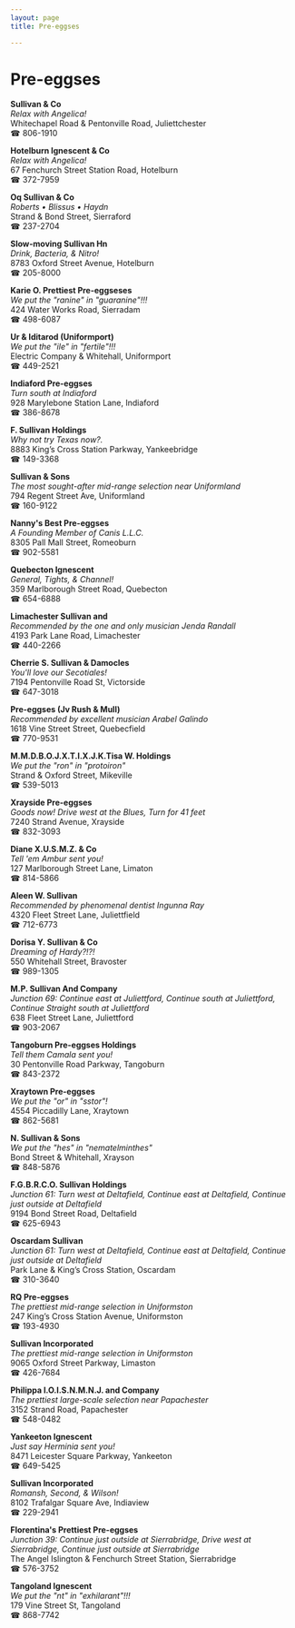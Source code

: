 ```yaml
---
layout: page 
title: Pre-eggses

---
```



# Pre-eggses


 **Sullivan & Co**  
_Relax with Angelica!_  
Whitechapel Road & Pentonville Road, Juliettchester  
☎ 806-1910

**Hotelburn Ignescent & Co**  
_Relax with Angelica!_  
67 Fenchurch Street Station Road, Hotelburn  
☎ 372-7959

**Oq Sullivan & Co**  
_Roberts • Blissus • Haydn_  
Strand & Bond Street, Sierraford  
☎ 237-2704

**Slow-moving Sullivan Hn**  
_Drink, Bacteria, & Nitro!_  
8783 Oxford Street Avenue, Hotelburn  
☎ 205-8000

**Karie O. Prettiest Pre-eggseses**  
_We put the "ranine" in "guaranine"!!!_  
424 Water Works Road, Sierradam  
☎ 498-6087

**Ur & Iditarod (Uniformport)**  
_We put the "ile" in "fertile"!!!_  
Electric Company & Whitehall, Uniformport  
☎ 449-2521

**Indiaford Pre-eggses**  
_Turn south at Indiaford_  
928 Marylebone Station Lane, Indiaford  
☎ 386-8678

**F. Sullivan Holdings**  
_Why not try Texas now?._  
8883 King’s Cross Station Parkway, Yankeebridge  
☎ 149-3368

**Sullivan & Sons**  
_The most sought-after mid-range selection near Uniformland_  
794 Regent Street Ave, Uniformland  
☎ 160-9122

**Nanny's Best Pre-eggses**  
_A Founding Member of Canis L.L.C._  
8305 Pall Mall Street, Romeoburn  
☎ 902-5581

**Quebecton Ignescent**  
_General, Tights, & Channel!_  
359 Marlborough Street Road, Quebecton  
☎ 654-6888

**Limachester Sullivan and**  
_Recommended by the one and only musician Jenda Randall_  
4193 Park Lane Road, Limachester  
☎ 440-2266

**Cherrie S. Sullivan & Damocles**  
_You'll love our Secotiales!_  
7194 Pentonville Road St, Victorside  
☎ 647-3018

**Pre-eggses (Jv Rush & Mull)**  
_Recommended by excellent musician Arabel Galindo_  
1618 Vine Street Street, Quebecfield  
☎ 770-9531

**M.M.D.B.O.J.X.T.I.X.J.K.Tisa W. Holdings**  
_We put the "ron" in "protoiron"_  
Strand & Oxford Street, Mikeville  
☎ 539-5013

**Xrayside Pre-eggses**  
_Goods now! 
Drive west at the Blues, Turn for 41 feet_  
7240 Strand Avenue, Xrayside  
☎ 832-3093

**Diane X.U.S.M.Z. & Co**  
_Tell 'em Ambur sent you!_  
127 Marlborough Street Lane, Limaton  
☎ 814-5866

**Aleen W. Sullivan**  
_Recommended by phenomenal dentist Ingunna Ray_  
4320 Fleet Street Lane, Juliettfield  
☎ 712-6773

**Dorisa Y. Sullivan & Co**  
_Dreaming of Hardy?!?!_  
550 Whitehall Street, Bravoster  
☎ 989-1305

**M.P. Sullivan And Company**  
_Junction 69: Continue east at Juliettford, Continue south at Juliettford, Continue Straight south at Juliettford_  
638 Fleet Street Lane, Juliettford  
☎ 903-2067

**Tangoburn Pre-eggses Holdings**  
_Tell them Camala sent you!_  
30 Pentonville Road Parkway, Tangoburn  
☎ 843-2372

**Xraytown Pre-eggses**  
_We put the "or" in "sstor"!_  
4554 Piccadilly Lane, Xraytown  
☎ 862-5681

**N. Sullivan & Sons**  
_We put the "hes" in "nematelminthes"_  
Bond Street & Whitehall, Xrayson  
☎ 848-5876

**F.G.B.R.C.O. Sullivan Holdings**  
_Junction 61: Turn west at Deltafield, Continue east at Deltafield, Continue just outside at Deltafield_  
9194 Bond Street Road, Deltafield  
☎ 625-6943

**Oscardam Sullivan**  
_Junction 61: Turn west at Deltafield, Continue east at Deltafield, Continue just outside at Deltafield_  
Park Lane & King’s Cross Station, Oscardam  
☎ 310-3640

**RQ Pre-eggses**  
_The prettiest mid-range selection in Uniformston_  
247 King’s Cross Station Avenue, Uniformston  
☎ 193-4930

**Sullivan Incorporated**  
_The prettiest mid-range selection in Uniformston_  
9065 Oxford Street Parkway, Limaston  
☎ 426-7684

**Philippa I.O.I.S.N.M.N.J. and Company**  
_The prettiest large-scale selection near Papachester_  
3152 Strand Road, Papachester  
☎ 548-0482

**Yankeeton Ignescent**  
_Just say Herminia sent you!_  
8471 Leicester Square Parkway, Yankeeton  
☎ 649-5425

**Sullivan Incorporated**  
_Romansh, Second, & Wilson!_  
8102 Trafalgar Square Ave, Indiaview  
☎ 229-2941

**Florentina's Prettiest Pre-eggses**  
_Junction 39: Continue just outside at Sierrabridge, Drive west at Sierrabridge, Continue just outside at Sierrabridge_  
The Angel Islington & Fenchurch Street Station, Sierrabridge  
☎ 576-3752

**Tangoland Ignescent**  
_We put the "nt" in "exhilarant"!!!_  
179 Vine Street St, Tangoland  
☎ 868-7742

